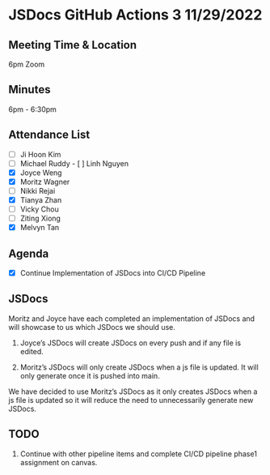 # JSDocs GitHub Actions 3 11/29/2022

## Meeting Time & Location
6pm Zoom

## Minutes
6pm - 6:30pm

## Attendance List
- [ ] Ji Hoon Kim
- [ ] Michael Ruddy
​​- [ ] Linh Nguyen
- [x] Joyce Weng
- [x] Moritz Wagner
- [ ] Nikki Rejai
- [x] Tianya Zhan
- [ ] Vicky Chou
- [ ] Ziting Xiong 
- [x] Melvyn Tan

## Agenda
- [x] Continue Implementation of JSDocs into CI/CD Pipeline

## JSDocs
Moritz and Joyce have each completed an implementation of JSDocs and will showcase to us which JSDocs we should use. 

1. Joyce’s JSDocs will create JSDocs on every push and if any file is edited.

2. Moritz’s JSDocs will only create JSDocs when a js file is updated. It will only generate once it is pushed into main.

We have decided to use Moritz’s JSDocs as it only creates JSDocs when a js file is updated so it will reduce the need to unnecessarily generate new JSDocs. 

## TODO
1. Continue with other pipeline items and complete CI/CD pipeline phase1 assignment on canvas.
